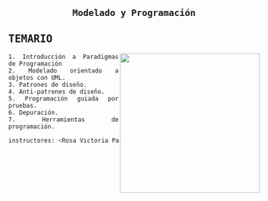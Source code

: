 <div align="justify">

## <p align="center">`Modelado y Programación`</p> <img alt="" align="left" src="https://img.shields.io/github/commit-activity/m/owl4ce/hmg/main?style=flat-square&label=&color=000000&logo=gitbook&logoColor=white&labelColor=000000"/> <img alt="" align="right" src="https://badges.pufler.dev/visits/owl4ce/hmg?style=flat-square&label=&color=000000&logo=github&logoColor=white&labelColor=000000"/>

## <samp>TEMARIO</samp>

<a href="#adding-this-overlay">
  <img alt="" align="right" width="280px" src="https://images.wikidexcdn.net/mwuploads/esssbwiki/thumb/9/95/latest/20220817125116/Kirby_en_Kirby_y_la_tierra_olvidada.png/800px-Kirby_en_Kirby_y_la_tierra_olvidada.png"/>
</a>

```
1. Introducción a Paradigmas de Programación
2. Modelado orientado a objetos con UML.
3. Patrones de diseño.
4. Anti-patrones de diseño.
5. Programación guiada por pruebas.
6. Depuración.
7. Herramientas de programación.
```

```sh
instructores: <Rosa Victoria Padilla> <Arturo Lemus Pablo>
```
